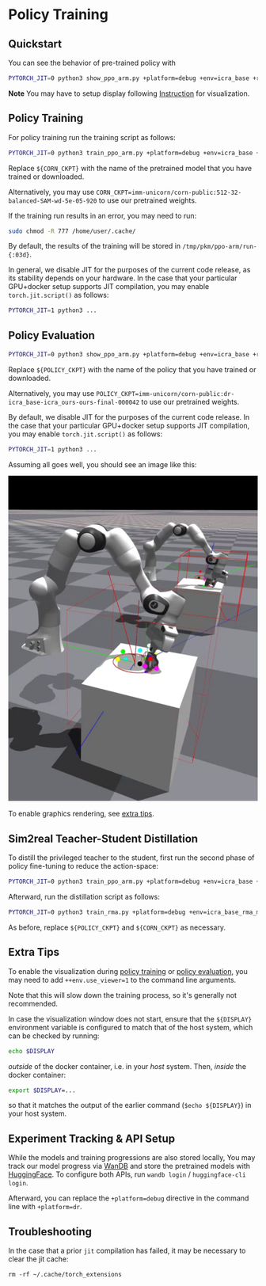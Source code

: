 # Policy Training
## Quickstart
You can see the behavior of pre-trained policy with
```bash
PYTORCH_JIT=0 python3 show_ppo_arm.py +platform=debug +env=icra_base +run=icra_ours ++env.seed=56081 ++eval_period=-1 ++tag=policy ++global_device=cuda:0 ++path.root=/tmp/pkm/ppo-a ++icp_obs.icp.ckpt=imm-unicorn/corn-public:512-32-balanced-SAM-wd-5e-05-920 ++load_ckpt=imm-unicorn/corn-public:dr-icra_base-icra_ours-ours-final-000042 ++env.num_env=16
```
**Note**
You may have to setup display following [Instruction](#extra-tips) for visualization.

## Policy Training

For policy training run the training script as follows:

```bash
PYTORCH_JIT=0 python3 train_ppo_arm.py +platform=debug +env=icra_base +run=icra_ours ++env.seed=56081 ++eval_period=-1 ++tag=policy ++global_device=cuda:0 ++path.root=/tmp/pkm/ppo-a ++icp_obs.icp.ckpt="${CORN_CKPT}"
```

Replace `${CORN_CKPT}` with the name of the pretrained model that you have trained or downloaded.

Alternatively, you may use `CORN_CKPT=imm-unicorn/corn-public:512-32-balanced-SAM-wd-5e-05-920` to use our pretrained weights.

If the training run results in an error, you may need to run:
```bash
sudo chmod -R 777 /home/user/.cache/
```

By default, the results of the training will be stored in `/tmp/pkm/ppo-arm/run-{:03d}`.

In general, we disable JIT for the purposes of the current code release, as its stability depends on your hardware.
In the case that your particular GPU+docker setup supports JIT compilation, you may enable `torch.jit.script()` as follows:
```bash
PYTORCH_JIT=1 python3 ...
```


## Policy Evaluation

```bash
PYTORCH_JIT=0 python3 show_ppo_arm.py +platform=debug +env=icra_base +run=icra_ours ++env.seed=56081 ++eval_period=-1 ++tag=policy ++global_device=cuda:0 ++path.root=/tmp/pkm/ppo-a ++icp_obs.icp.ckpt="${CORN_CKPT}" ++load_ckpt="${POLICY_CKPT}" ++env.num_env=1
```
Replace `${POLICY_CKPT}` with the name of the policy that you have trained or downloaded.

Alternatively, you may use `POLICY_CKPT=imm-unicorn/corn-public:dr-icra_base-icra_ours-ours-final-000042` to use our pretrained weights.

By default, we disable JIT for the purposes of the current code release.
In the case that your particular GPU+docker setup supports JIT compilation, you may enable `torch.jit.script()` as follows:
```bash
PYTORCH_JIT=1 python3 ...
```

Assuming all goes well, you should see an image like this:

![policy-image](../../../fig/policy.png)

To enable graphics rendering, see [extra tips](#extra-tips).


## Sim2real Teacher-Student Distillation

To distill the privileged teacher to the student, first run the second phase of policy fine-tuning to reduce the action-space:

```bash
PYTORCH_JIT=0 python3 train_ppo_arm.py +platform=debug +env=icra_base +run=icra_ours ++env.seed=56081 ++eval_period=-1 ++tag=student ++global_device=cuda:0 ++path.root=/tmp/pkm/ppo-a ++env.num_env=8192 ++is_phase2=true ++phase2.min_reset_to_update=65536 ++agent.train.lr=2e-6 ++agent.train.alr.initial_scale=6.67e-3 ++icp_obs.icp.ckpt="${CORN_CKPT}"  ++load_ckpt="${POLICY_CKPT}"
```

Afterward, run the distillation script as follows:

```bash
PYTORCH_JIT=0 python3 train_rma.py +platform=debug +env=icra_base_rma_mc +run=icra_ours +student=rma_gru_student_base_v2 ++env.seed=56081 ++env.num_env=2048 ++eval_period=-1 ++tag=dagger ++global_device=cuda:0 ++path.root=/tmp/pkm/rma ++icp_obs.icp.ckpt="${CORN_CKPT}"  ++load_ckpt="${POLICY_CKPT}" ++train_student_policy=0 ++dagger=true ++is_phase2=true ++dagger_train_env.deterministic_action=false ++phase2.start_dof_pos_offset=0.03 ++phase2.adaptive_residual_scale=false ++env.franka.max_pos=0.06 ++env.franka.max_ori=0.1
```

As before, replace `${POLICY_CKPT}` and `${CORN_CKPT}` as necessary.

## Extra Tips

To enable the visualization during [policy training](#policy-training) or [policy evaluation](#policy-evaluation), you may need to add `++env.use_viewer=1` to the command line arguments.

Note that this will slow down the training process, so it's generally not recommended.

In case the visualization window does not start, ensure that the `${DISPLAY}` environment variable is configured to match that of the host system, which can be checked by running:
```bash
echo $DISPLAY
```
_outside_ of the docker container, i.e. in your _host_ system. Then, _inside_ the docker container:

```bash
export $DISPLAY=...
```
so that it matches the output of the earlier command (`$echo ${DISPLAY}`) in your host system.

## Experiment Tracking & API Setup

While the models and training progressions are also stored locally, You may track our model progress via [WanDB](https://wandb.ai/) and store the pretrained models with [HuggingFace](https://huggingface.co/).
To configure both APIs, run `wandb login` / `huggingface-cli login`.

Afterward, you can replace the `+platform=debug` directive in the command line with `+platform=dr`.

## Troubleshooting

In the case that a prior `jit` compilation has failed, it may be necessary to clear the jit cache:

```
rm -rf ~/.cache/torch_extensions
```
